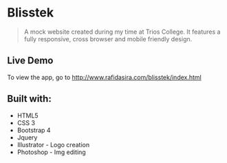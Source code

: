 # Blisstek

> A mock website created during my time at Trios College. It features a fully responsive, cross browser and mobile friendly design.

## Live Demo

To view the app, go to http://www.rafidasira.com/blisstek/index.html

## Built with:

  * HTML5
  * CSS 3
  * Bootstrap 4
  * Jquery
  * Illustrator - Logo creation
  * Photoshop - Img editing

